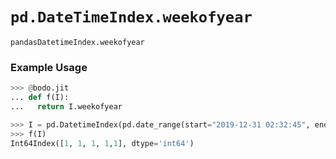 # `pd.DateTimeIndex.weekofyear`

`pandasDatetimeIndex.weekofyear`

### Example Usage

```py
>>> @bodo.jit
... def f(I):
...   return I.weekofyear

>>> I = pd.DatetimeIndex(pd.date_range(start="2019-12-31 02:32:45", end="2020-01-01 19:12:05", periods=5))
>>> f(I)
Int64Index([1, 1, 1, 1,1], dtype='int64')
```

